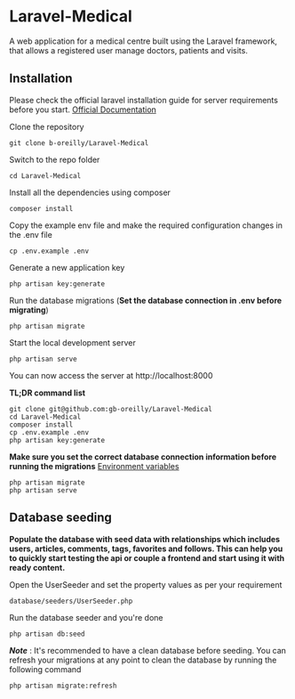 # Laravel-Medical

A web application for a medical centre built using the Laravel framework, that allows a registered user manage doctors, patients and visits.

## Installation

Please check the official laravel installation guide for server requirements before you start. [Official Documentation](https://laravel.com/docs/8.x/installation)

Clone the repository

    git clone b-oreilly/Laravel-Medical

Switch to the repo folder

    cd Laravel-Medical

Install all the dependencies using composer

    composer install

Copy the example env file and make the required configuration changes in the .env file

    cp .env.example .env

Generate a new application key

    php artisan key:generate

Run the database migrations (**Set the database connection in .env before migrating**)

    php artisan migrate

Start the local development server

    php artisan serve

You can now access the server at http://localhost:8000

**TL;DR command list**

    git clone git@github.com:gb-oreilly/Laravel-Medical
    cd Laravel-Medical
    composer install
    cp .env.example .env
    php artisan key:generate
    
**Make sure you set the correct database connection information before running the migrations** [Environment variables](#environment-variables)

    php artisan migrate
    php artisan serve

## Database seeding

**Populate the database with seed data with relationships which includes users, articles, comments, tags, favorites and follows. This can help you to quickly start testing the api or couple a frontend and start using it with ready content.**

Open the UserSeeder and set the property values as per your requirement

    database/seeders/UserSeeder.php

Run the database seeder and you're done

    php artisan db:seed

***Note*** : It's recommended to have a clean database before seeding. You can refresh your migrations at any point to clean the database by running the following command

    php artisan migrate:refresh